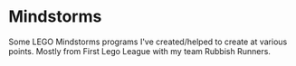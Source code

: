 # Mindstorms
Some LEGO Mindstorms programs I've created/helped to create at various points. Mostly from First Lego League with my team Rubbish Runners.
